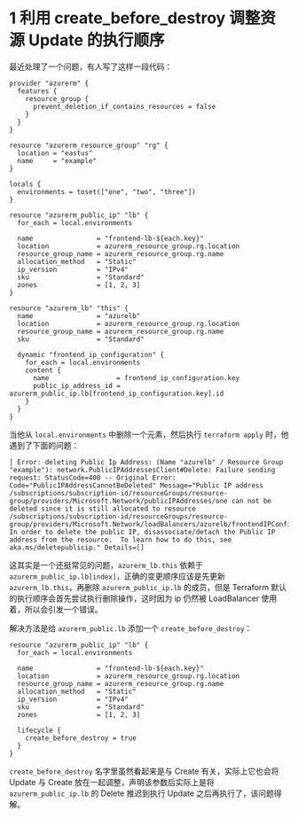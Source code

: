 
# 1 利用 create_before_destroy 调整资源 Update 的执行顺序

最近处理了一个问题，有人写了这样一段代码：

```
provider "azurerm" {
  features {
    resource_group {
      prevent_deletion_if_contains_resources = false
    }
  }
}

resource "azurerm_resource_group" "rg" {
  location = "eastus"
  name     = "example"
}

locals {
  environments = toset(["one", "two", "three"])
}

resource "azurerm_public_ip" "lb" {
  for_each = local.environments

  name                = "frontend-lb-${each.key}"
  location            = azurerm_resource_group.rg.location
  resource_group_name = azurerm_resource_group.rg.name
  allocation_method   = "Static"
  ip_version          = "IPv4"
  sku                 = "Standard"
  zones               = [1, 2, 3]
}

resource "azurerm_lb" "this" {
  name                = "azurelb"
  location            = azurerm_resource_group.rg.location
  resource_group_name = azurerm_resource_group.rg.name
  sku                 = "Standard"

  dynamic "frontend_ip_configuration" {
    for_each = local.environments
    content {
      name                 = frontend_ip_configuration.key
      public_ip_address_id = azurerm_public_ip.lb[frontend_ip_configuration.key].id
    }
  }
}
```

当他从 `local.environments` 中删除一个元素，然后执行 `terraform apply` 时，他遇到了下面的问题：

```
│ Error: deleting Public Ip Address: (Name "azurelb" / Resource Group "example"): network.PublicIPAddressesClient#Delete: Failure sending request: StatusCode=400 -- Original Error: Code="PublicIPAddressCannotBeDeleted" Message="Public IP address /subscriptions/subscription-id/resourceGroups/resource-group/providers/Microsoft.Network/publicIPAddresses/one can not be deleted since it is still allocated to resource /subscriptions/subscription-id/resourceGroups/resource-group/providers/Microsoft.Network/loadBalancers/azurelb/frontendIPConfigurations/one. In order to delete the public IP, disassociate/detach the Public IP address from the resource.  To learn how to do this, see aka.ms/deletepublicip." Details=[]
```

这其实是一个还挺常见的问题，`azurerm_lb.this` 依赖于 `azurerm_public_ip.lb[index]`，正确的变更顺序应该是先更新 `azurerm_lb.this`，再删除 `azurerm_public_ip.lb` 的成员，但是 Terraform 默认的执行顺序会首先尝试执行删除操作，这时因为 ip 仍然被 LoadBalancer 使用着，所以会引发一个错误。

解决方法是给 `azurerm_public.lb` 添加一个 `create_before_destroy`：

```
resource "azurerm_public_ip" "lb" {
  for_each = local.environments

  name                = "frontend-lb-${each.key}"
  location            = azurerm_resource_group.rg.location
  resource_group_name = azurerm_resource_group.rg.name
  allocation_method   = "Static"
  ip_version          = "IPv4"
  sku                 = "Standard"
  zones               = [1, 2, 3]

  lifecycle {
    create_before_destroy = true
  }
}
```

`create_before_destroy` 名字里虽然看起来是与 Create 有关，实际上它也会将 Update 与 Create 放在一起调整，声明该参数后实际上是将 `azurerm_public_ip.lb` 的 Delete 推迟到执行 Update 之后再执行了，该问题得解。

